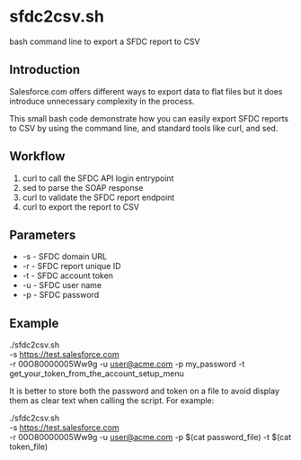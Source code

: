 # sfdc2csv.sh

bash command line to export a SFDC report to CSV

## Introduction

Salesforce.com offers different ways to export data to flat files but it does introduce unnecessary complexity in the process.

This small bash code demonstrate how you can easily export SFDC reports to CSV by using the command line, and standard tools like curl, and sed.

## Workflow

1. curl to call the SFDC API login entrypoint
2. sed to parse the SOAP response
3. curl to validate the SFDC report endpoint
4. curl to export the report to CSV

## Parameters

* -s <URL>   - SFDC domain URL
* -r <UID>   - SFDC report unique ID
* -t <TOKEN> - SFDC account token
* -u <USER>  - SFDC user name
* -p <PASS>  - SFDC password

## Example

./sfdc2csv.sh \
  -s https://test.salesforce.com \
  -r 00O80000005Ww9g
  -u user@acme.com
  -p my_password
  -t get_your_token_from_the_account_setup_menu
  
It is better to store both the password and token on a file to avoid display them as clear text when calling the script. For example:

./sfdc2csv.sh \
  -s https://test.salesforce.com \
  -r 00O80000005Ww9g
  -u user@acme.com
  -p $(cat password_file)
  -t $(cat token_file)
